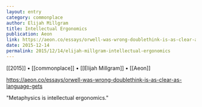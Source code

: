 ```yaml
---
layout: entry
category: commonplace
author: Elijah Millgram
title: Intellectual Ergonomics
publication: Aeon
link: https://aeon.co/essays/orwell-was-wrong-doublethink-is-as-clear-as-language-gets
date: 2015-12-14
permalink: 2015/12/14/elijah-millgram-intellectual-ergonomics
---
```


[[2015]] • [[commonplace]] • [[Elijah Millgram]] • [[Aeon]]

https://aeon.co/essays/orwell-was-wrong-doublethink-is-as-clear-as-language-gets

"Metaphysics is intellectual ergonomics."
 
